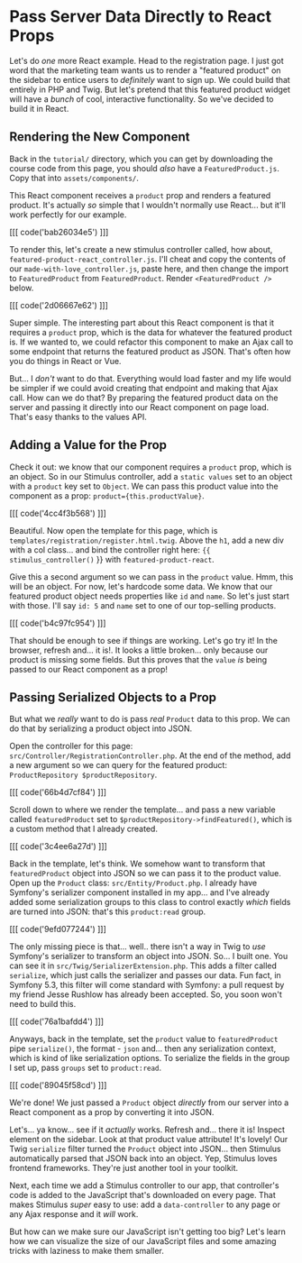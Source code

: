 # Pass Server Data Directly to React Props

Let's do *one* more React example. Head to the registration page. I just got word
that the marketing team wants us to render a "featured product" on the sidebar to
entice users to *definitely* want to sign up. We could build that entirely in PHP
and Twig. But let's pretend that this featured product widget will have a *bunch*
of cool, interactive functionality. So we've decided to build it in React.

## Rendering the New Component

Back in the `tutorial/` directory, which you can get by downloading the
course code from this page, you should *also* have a `FeaturedProduct.js`. Copy
that into `assets/components/`.

This React component receives a `product` prop and renders a featured product.
It's actually *so* simple that I wouldn't normally use React... but it'll work
perfectly for our example.

[[[ code('bab26034e5') ]]]

To render this, let's create a new stimulus controller called, how about,
`featured-product-react_controller.js`. I'll cheat and copy the contents of our
`made-with-love_controller.js`, paste here, and then change the import to
`FeaturedProduct` from `FeaturedProduct`. Render `<FeaturedProduct />` below.

[[[ code('2d06667e62') ]]]

Super simple. The interesting part about this React component is that it requires
a `product` prop, which is the data for whatever the featured product is. If we
wanted to, we could refactor this component to make an Ajax call to some endpoint
that returns the featured product as JSON. That's often how you do things in
React or Vue.

But... I *don't* want to do that. Everything would load faster and my life would
be simpler if we could avoid creating that endpoint and making that Ajax call.
How can we do that? By preparing the featured product data on the server and
passing it directly into our React component on page load. That's easy thanks
to the values API.

## Adding a Value for the Prop

Check it out: we know that our component requires a `product` prop, which is an
object. So in our Stimulus controller, add a `static values` set to an object
with a `product` key set to `Object`. We can pass this product value into the
component as a prop: `product={this.productValue}`.

[[[ code('4cc4f3b568') ]]]

Beautiful. Now open the template for this page, which is
`templates/registration/register.html.twig`. Above the `h1`, add a new div with
a col class... and bind the controller right here:
`{{ stimulus_controller()` }} with `featured-product-react`.

Give this a second argument so we can pass in the `product` value. Hmm, this will
be an object. For now, let's hardcode some data. We know that our featured product
object needs properties like `id` and `name`. So let's just start with those.
I'll say `id: 5` and `name` set to one of our top-selling products.

[[[ code('b4c97fc954') ]]]

That should be enough to see if things are working. Let's go try it! In the browser,
refresh and... it is!. It looks a little broken... only because our product is
missing some fields. But this proves that the `value` *is* being passed to our React
component as a prop!

## Passing Serialized Objects to a Prop

But what we *really* want to do is pass *real* `Product` data to this prop. We
can do that by serializing a product object into JSON.

Open the controller for this page: `src/Controller/RegistrationController.php`.
At the end of the method, add a new argument so we can query for the featured
product: `ProductRepository $productRepository`.

[[[ code('66b4d7cf84') ]]]

Scroll down to where we render the template... and pass a new variable called
`featuredProduct` set to `$productRepository->findFeatured()`, which is a custom
method that I already created.

[[[ code('3c4ee6a27d') ]]]

Back in the template, let's think. We somehow want to transform that
`featuredProduct` object into JSON so we can pass it to the product value. Open
up the `Product` class: `src/Entity/Product.php`. I already have Symfony's
serializer component installed in my app... and I've already added some
serialization groups to this class to control exactly *which* fields are turned
into JSON: that's this `product:read` group.

[[[ code('9efd077244') ]]]

The only missing piece is that... well.. there isn't a way in Twig to *use*
Symfony's serializer to transform an object into JSON. So... I built one. You can
see it in `src/Twig/SerializerExtension.php`. This adds a filter called `serialize`,
which just calls the serializer and passes our data. Fun fact, in Symfony 5.3,
this filter will come standard with Symfony: a pull request by my friend Jesse
Rushlow has already been accepted. So, you soon won't need to build this.

[[[ code('76a1bafdd4') ]]]

Anyways, back in the template, set the `product` value to `featuredProduct`
pipe `serialize()`, the format - `json` and... then any serialization
context, which is kind of like serialization options. To serialize the fields in
the group I set up, pass `groups` set to `product:read`.

[[[ code('89045f58cd') ]]]

We're done! We just passed a `Product` object *directly* from our server into
a React component as a prop by converting it into JSON.

Let's... ya know... see if it *actually* works. Refresh and... there it is!
Inspect element on the sidebar. Look at that product value attribute! It's
lovely! Our Twig `serialize` filter turned the `Product` object into JSON...
then Stimulus automatically parsed that JSON back into an object. Yep, Stimulus
loves frontend frameworks. They're just another tool in your toolkit.

Next, each time we add a Stimulus controller to our app, that controller's code
is added to the JavaScript that's downloaded on every page. That makes Stimulus
*super* easy to use: add a `data-controller` to any page or any Ajax response
and it *will* work.

But how can we make sure our JavaScript isn't getting too big? Let's learn
how we can visualize the size of our JavaScript files and some amazing tricks
with laziness to make them smaller.
